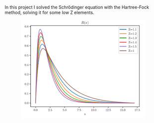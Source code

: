 In this project I solved the Schrődinger equation with the Hartree-Fock method, solving it for some low Z elements.

<div style="text-align: center;">
    <img src="teaser.png" alt="Finding the eigenfunction of an atom" width="400"/>
</div>
